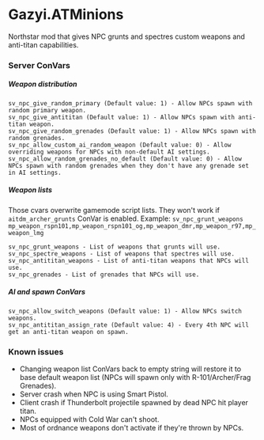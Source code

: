 # Gazyi.ATMinions
Northstar mod that gives NPC grunts and spectres custom weapons and anti-titan capabilities.

### Server ConVars
##### Weapon distribution
```
sv_npc_give_random_primary (Default value: 1) - Allow NPCs spawn with random primary weapon.
sv_npc_give_antititan (Default value: 1) - Allow NPCs spawn with anti-titan weapon.
sv_npc_give_random_grenades (Default value: 1) - Allow NPCs spawn with random grenades.
sv_npc_allow_custom_ai_random_weapon (Default value: 0) - Allow overriding weapons for NPCs with non-default AI settings.
sv_npc_allow_random_grenades_no_default (Default value: 0) - Allow NPCs spawn with random grenades when they don't have any grenade set in AI settings.
```
##### Weapon lists 
Those cvars overwrite gamemode script lists. They won't work if `aitdm_archer_grunts` ConVar is enabled.
Example: `sv_npc_grunt_weapons mp_weapon_rspn101,mp_weapon_rspn101_og,mp_weapon_dmr,mp_weapon_r97,mp_weapon_lmg`
```
sv_npc_grunt_weapons - List of weapons that grunts will use.
sv_npc_spectre_weapons - List of weapons that spectres will use.
sv_npc_antititan_weapons - List of anti-titan weapons that NPCs will use.
sv_npc_grenades - List of grenades that NPCs will use.
```
##### AI and spawn ConVars
```
sv_npc_allow_switch_weapons (Default value: 1) - Allow NPCs switch weapons.
sv_npc_antititan_assign_rate (Default value: 4) - Every 4th NPC will get an anti-titan weapon on spawn.
```
### Known issues
- Changing weapon list ConVars back to empty string will restore it to base default weapon list (NPCs will spawn only with R-101/Archer/Frag Grenades).
- Server crash when NPC is using Smart Pistol.
- Client crash if Thunderbolt projectile spawned by dead NPC hit player titan.
- NPCs equipped with Cold War can't shoot.
- Most of ordnance weapons don't activate if they're thrown by NPCs.